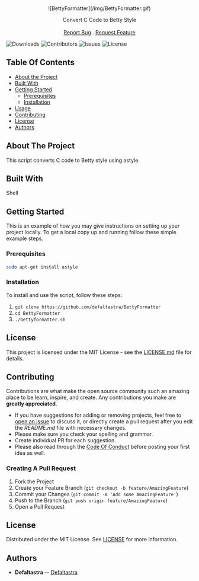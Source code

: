 <br/>
<p align="center">
  ![BettyFormatter](/img/BettyFormatter.gif)

  <p align="center">
    Convert C Code to Betty Style
    <br/>
    <br/>
    <a href="https://github.com/defaltastra/BettyFormatter/issues">Report Bug</a>
    .
    <a href="https://github.com/defaltastra/BettyFormatter/issues">Request Feature</a>
  </p>
</p>

![Downloads](https://img.shields.io/github/downloads/defaltastra/BettyFormatter/total) ![Contributors](https://img.shields.io/github/contributors/defaltastra/BettyFormatter?color=dark-green) ![Issues](https://img.shields.io/github/issues/defaltastra/BettyFormatter) ![License](https://img.shields.io/github/license/defaltastra/BettyFormatter) 

## Table Of Contents

* [About the Project](#about-the-project)
* [Built With](#built-with)
* [Getting Started](#getting-started)
  * [Prerequisites](#prerequisites)
  * [Installation](#installation)
* [Usage](#usage)
* [Contributing](#contributing)
* [License](#license)
* [Authors](#authors)


## About The Project

This script converts C code to Betty style using astyle.


## Built With

Shell

## Getting Started

This is an example of how you may give instructions on setting up your project locally.
To get a local copy up and running follow these simple example steps.

### Prerequisites

```sh
sudo apt-get install astyle
```

### Installation


To install and use the script, follow these steps:

1. ```git clone https://github.com/defaltastra/BettyFormatter```
2. ```cd BettyFormatter```
3. ```./bettyformatter.sh```

## License

This project is licensed under the MIT License - see the [LICENSE.md](LICENSE.md) file for details.

## Contributing

Contributions are what make the open source community such an amazing place to be learn, inspire, and create. Any contributions you make are **greatly appreciated**.
* If you have suggestions for adding or removing projects, feel free to [open an issue](https://github.com/defaltastra/BettyFormatter/issues/new) to discuss it, or directly create a pull request after you edit the *README.md* file with necessary changes.
* Please make sure you check your spelling and grammar.
* Create individual PR for each suggestion.
* Please also read through the [Code Of Conduct](https://github.com/defaltastra/BettyFormatter/blob/main/CODE_OF_CONDUCT.md) before posting your first idea as well.

### Creating A Pull Request

1. Fork the Project
2. Create your Feature Branch (`git checkout -b feature/AmazingFeature`)
3. Commit your Changes (`git commit -m 'Add some AmazingFeature'`)
4. Push to the Branch (`git push origin feature/AmazingFeature`)
5. Open a Pull Request

## License

Distributed under the MIT License. See [LICENSE](https://github.com/defaltastra/BettyFormatter/blob/main/LICENSE.md) for more information.

## Authors

* **Defaltastra** -- [Defaltastra](https://github.com/Defaltastra/) 
